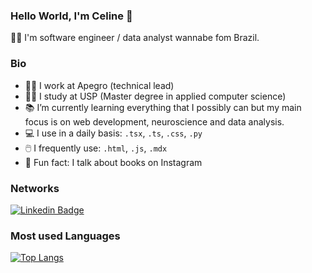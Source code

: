 ### Hello World, I'm Celine 👋

👩‍💻 I'm software engineer / data analyst wannabe fom Brazil.

### Bio

- 👩‍💼 I work at Apegro (technical lead)
- 👩‍🔬 I study at USP (Master degree in applied computer science)
- 📚 I’m currently learning everything that I possibly can but my main focus is on web development, neuroscience and data analysis.
- 💻 I use in a daily basis: `.tsx`, `.ts`, `.css`, `.py`
- 🖱️ I frequently use: `.html`, `.js`, `.mdx`
- 🌟 Fun fact: I talk about books on Instagram

### Networks
[![Linkedin Badge](	https://img.shields.io/badge/LinkedIn-0077B5?style=for-the-badge&logo=linkedin&logoColor=white&link=https://www.linkedin.com/in/celinesoeiro/)](https://www.linkedin.com/in/celinesoeiro/)

### Most used Languages 
[![Top Langs](https://github-readme-stats.vercel.app/api/top-langs/?username=celinesoeiro&layout=compact&theme=material-palenight&count_private=true)](https://github.com/anuraghazra/github-readme-stats)


<!--
**celinesoeiro/celinesoeiro** is a ✨ _special_ ✨ repository because its `README.md` (this file) appears on your GitHub profile.

Here are some ideas to get you started:

- 🔭 I’m currently working on ...
- 🌱 I’m currently learning ...
- 👯 I’m looking to collaborate on ...
- 🤔 I’m looking for help with ...
- 💬 Ask me about ...
- 📫 How to reach me: ...
- 😄 Pronouns: ...
- ⚡ Fun fact: ...
-->
